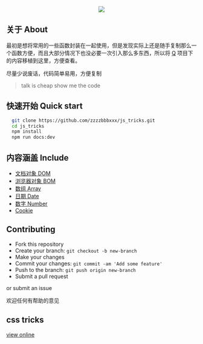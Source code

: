 <div align="center"><img src="./logo.png"></div>

## 关于 About

最初是想将常用的一些函数封装在一起使用，但是发现实际上还是随手复制那么一个函数方便，而且大部分情况下也没必要一次引入那么多东西，所以将 <a href="https://github.com/QiShaoXuan/Q">Q</a> 项目下的内容移植到这里，方便查看。

尽量少说废话，代码简单易用，方便复制

> talk is cheap show me the code

## 快速开始 Quick start

```bash
  git clone https://github.com/zzzzbbbxxx/js_tricks.git
  cd js_tricks
  npm install
  npm run docs:dev
```

## 内容涵盖 Include

- <a href="https://qishaoxuan.github.io/js_tricks/dom">文档对象 DOM</a>
- <a href="https://qishaoxuan.github.io/js_tricks/bom">浏览器对象 BOM</a>
- <a href="https://qishaoxuan.github.io/js_tricks/array">数组 Array</a>
- <a href="https://qishaoxuan.github.io/js_tricks/date">日期 Date</a>
- <a href="https://qishaoxuan.github.io/js_tricks/number">数字 Number</a>
- <a href="https://qishaoxuan.github.io/js_tricks/cookie">Cookie</a>

## Contributing

- Fork this repository
- Create your branch: `git checkout -b new-branch`
- Make your changes
- Commit your changes: `git commit -am 'Add some feature'`
- Push to the branch: `git push origin new-branch`
- Submit a pull request

or submit an issue

欢迎任何有帮助的意见

## css tricks
<a href="https://qishaoxuan.github.io/css_tricks/" target="_blank">view online</a>


